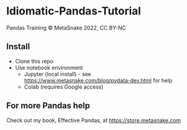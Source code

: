 # Idiomatic-Pandas-Tutorial
Pandas Training © MetaSnake 2022, CC BY-NC

## Install 

* Clone this repo
* Use notebook environment
  * Jupyter (local install) - see https://www.metasnake.com/blog/pydata-dev.html for help
  * Colab (requires Google access)

## For more Pandas help
Check out my book, Effective Pandas, at https://store.metasnake.com
